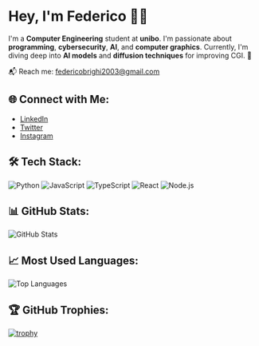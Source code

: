 # Hey, I'm Federico 👨‍💻

I'm a **Computer Engineering** student at **unibo**. I'm passionate about **programming**, **cybersecurity**, **AI**, and **computer graphics**. Currently, I'm diving deep into **AI models** and **diffusion techniques** for improving CGI. 🚀

📬 Reach me: [federicobrighi2003@gmail.com](mailto:federicobrighi2003@gmail.com)

## 🌐 Connect with Me:
- [LinkedIn](https://www.linkedin.com/in/federico)
- [Twitter](https://twitter.com/federico)
- [Instagram](https://www.instagram.com/federico)

## 🛠️ Tech Stack:
![Python](https://img.shields.io/badge/-Python-black?style=flat-square&logo=python)
![JavaScript](https://img.shields.io/badge/-JavaScript-black?style=flat-square&logo=javascript)
![TypeScript](https://img.shields.io/badge/-TypeScript-black?style=flat-square&logo=typescript)
![React](https://img.shields.io/badge/-React-black?style=flat-square&logo=react)
![Node.js](https://img.shields.io/badge/-Node.js-black?style=flat-square&logo=node.js)

## 📊 GitHub Stats:
![GitHub Stats](https://github-readme-stats.vercel.app/api?username=fedebrigh&show_icons=true&hide_title=true&count_private=true&hide=prs)

## 📈 Most Used Languages:
![Top Languages](https://github-readme-stats.vercel.app/api/top-langs/?username=fedebrigh&layout=compact)

## 🏆 GitHub Trophies:
[![trophy](https://github-profile-trophy.vercel.app/?username=fedebrighi&theme=onestar)](https://github.com/ryo-ma/github-profile-trophy)
